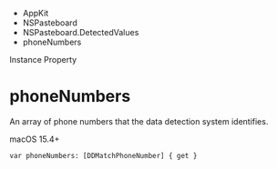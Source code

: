 

- AppKit
- NSPasteboard
- NSPasteboard.DetectedValues
-  phoneNumbers 

Instance Property

# phoneNumbers

An array of phone numbers that the data detection system identifies.

macOS 15.4+

``` source
var phoneNumbers: [DDMatchPhoneNumber] { get }
```

